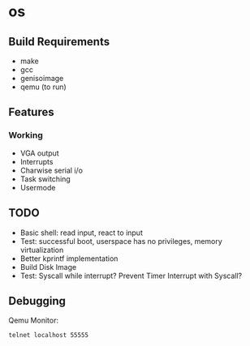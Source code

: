 # os

## Build Requirements
- make
- gcc
- genisoimage
- qemu (to run)

## Features
### Working
- VGA output
- Interrupts
- Charwise serial i/o
- Task switching
- Usermode

## TODO
- Basic shell: read input, react to input
- Test: successful boot, userspace has no privileges, memory virtualization
- Better kprintf implementation
- Build Disk Image
- Test: Syscall while interrupt? Prevent Timer Interrupt with Syscall?

## Debugging
Qemu Monitor:
```
telnet localhost 55555
```
